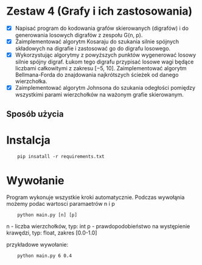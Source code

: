 # Zestaw 4 (Grafy i ich zastosowania)

- [x] Napisać program do kodowania grafów skierowanych (digrafów) i do generowania losowych digrafów z zespołu G(n, p).
- [x] Zaimplementować algorytm Kosaraju do szukania silnie spójnych składowych na digrafie i zastosować go do digrafu losowego.
- [x] Wykorzystując algorytmy z powyższych punktów wygenerować losowy silnie spójny digraf. Łukom tego digrafu przypisać losowe wagi będące liczbami całkowitymi z zakresu [−5, 10]. Zaimplementować algorytm Bellmana-Forda do znajdowania najkrótszych ścieżek od danego wierzchołka.
- [x] Zaimplementować algorytm Johnsona do szukania odegłości pomiędzy wszystkimi parami wierzchołków na ważonym grafie skierowanym.

## Sposób użycia
# Instalcja

        pip insatall -r requirements.txt

# Wywołanie
Program wykonuje wszystkie kroki automatycznie. Podczas wywołąnia możemy podac wartosci paramaetrów n i p

        python main.py [n] [p]

n - liczba wierzchołków, typ: int
p - prawdopodobieństwo na występienie krawędzi, typ: float, zakres [0.0-1.0]

przykładowe wywołanie:

        python main.py 6 0.4


